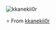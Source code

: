 ![kkanekii0r](https://i.imgur.com/mfp0Qow.png)


⭐️ From [kkanekii0r](https://github.com/kkanekii0r)
